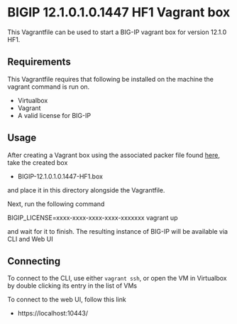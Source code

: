 # BIGIP 12.1.0.1.0.1447 HF1 Vagrant box

This Vagrantfile can be used to start a BIG-IP vagrant box for version
12.1.0 HF1.

## Requirements

This Vagrantfile requires that following be installed on the machine the
vagrant command is run on.

  * Virtualbox
  * Vagrant
  * A valid license for BIG-IP

## Usage

After creating a Vagrant box using the associated packer file found
[here](https://github.com/f5devcentral/f5-packer-templates/tree/master/bigip-12.1.0-hf1-x86_64-box),
take the created box 

  * BIGIP-12.1.0.1.0.1447-HF1.box

and place it in this directory alongside the Vagrantfile.

Next, run the following command

  BIGIP_LICENSE=xxxx-xxxx-xxxx-xxxx-xxxxxxx vagrant up

and wait for it to finish. The resulting instance of BIG-IP will be
available via CLI and Web UI

## Connecting

To connect to the CLI, use either `vagrant ssh`, or open the VM in Virtualbox
by double clicking its entry in the list of VMs

To connect to the web UI, follow this link

  * https://localhost:10443/